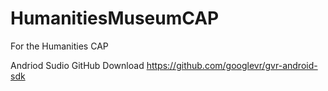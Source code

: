 # HumanitiesMuseumCAP
For the Humanities CAP

Andriod Sudio GitHub Download
https://github.com/googlevr/gvr-android-sdk
